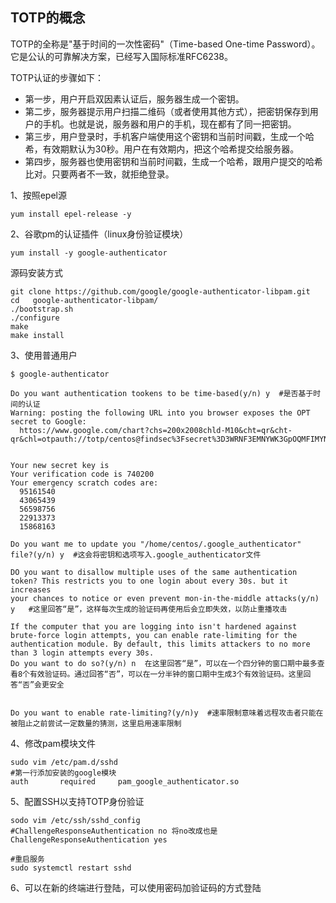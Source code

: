 TOTP的概念
---
TOTP的全称是"基于时间的一次性密码"（Time-based One-time Password）。它是公认的可靠解决方案，已经写入国际标准RFC6238。

TOTP认证的步骤如下：  
- 第一步，用户开启双因素认证后，服务器生成一个密钥。
- 第二步，服务器提示用户扫描二维码（或者使用其他方式），把密钥保存到用户的手机。也就是说，服务器和用户的手机，现在都有了同一把密钥。
- 第三步，用户登录时，手机客户端使用这个密钥和当前时间戳，生成一个哈希，有效期默认为30秒。用户在有效期内，把这个哈希提交给服务器。
- 第四步，服务器也使用密钥和当前时间戳，生成一个哈希，跟用户提交的哈希比对。只要两者不一致，就拒绝登录。

1、按照epel源
```
yum install epel-release -y 
```

2、谷歌pm的认证插件（linux身份验证模块）
```
yum install -y google-authenticator
```

源码安装方式
```
git clone https://github.com/google/google-authenticator-libpam.git
cd   google-authenticator-libpam/
./bootstrap.sh
./configure
make
make install
```

3、使用普通用户
```
$ google-authenticator

Do you want authentication tookens to be time-based(y/n) y  #是否基于时间的认证
Warning: posting the following URL into you browser exposes the OPT secret to Google:
  httos://www.google.com/chart?chs=200x2008chld-M10&cht=qr&cht-qr&chl=otpauth://totp/centos@findsec%3Fsecret%3D3WRNF3EMNYWK3GpOQMFIMYN25M%26issuer%findsec


Your new secret key is 
Your verification code is 740200
Your emergency scratch codes are:
  95161540
  43065439
  56598756
  22913373
  15868163
  
Do you want me to update you "/home/centos/.google_authenticator" file?(y/n) y  #这会将密钥和选项写入.google_authenticator文件

DO you want to disallow multiple uses of the same authentication
token? This restricts you to one login about every 30s. but it increases
your chances to notice or even prevent mon-in-the-middle attacks(y/n) y   #这里回答“是”，这样每次生成的验证码再使用后会立即失效，以防止重播攻击

If the computer that you are logging into isn't hardened against brute-force login attempts, you can enable rate-limiting for the authentication module. By default, this limits attackers to no more than 3 login attempts every 30s.
Do you want to do so?(y/n) n  在这里回答“是”，可以在一个四分钟的窗口期中最多查看8个有效验证码。通过回答“否”，可以在一分半钟的窗口期中生成3个有效验证码。这里回答“否”会更安全


Do you want to enable rate-limiting?(y/n)y  #速率限制意味着远程攻击者只能在被阻止之前尝试一定数量的猜测，这里启用速率限制
```

4、修改pam模块文件
```
sudo vim /etc/pam.d/sshd
#第一行添加安装的google模块
auth       required     pam_google_authenticator.so
```

5、配置SSH以支持TOTP身份验证
```
sodo vim /etc/ssh/sshd_config
#ChallengeResponseAuthentication no 将no改成也是
ChallengeResponseAuthentication yes

#重启服务
sudo systemctl restart sshd
```

6、可以在新的终端进行登陆，可以使用密码加验证码的方式登陆

